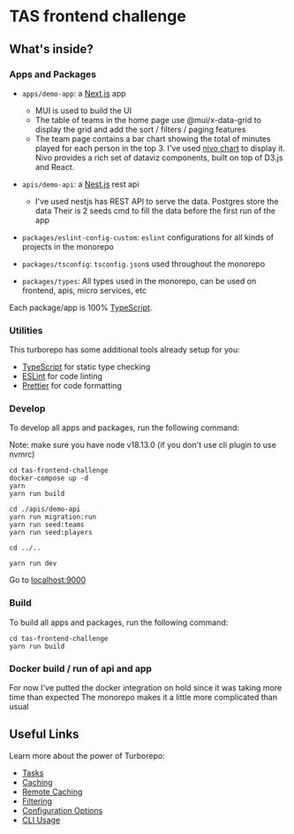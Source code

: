 # TAS frontend challenge

## What's inside?

### Apps and Packages

- `apps/demo-app`: a [Next.js](https://nextjs.org/) app
    - MUI is used to build the UI
    - The table of teams in the home page use
      @mui/x-data-grid to display the grid and add the sort / filters / paging features
    - The team page contains a bar chart showing the total of minutes played for each person in the top 3. I've
      used [nivo chart](https://nivo.rocks/) to display it.
      Nivo provides a rich set of dataviz components, built on top of D3.js and React.

- `apis/demo-api`: a [Nest.js](https://docs.nestjs.com/) rest api
    - I've used nestjs has REST API to serve the data.
      Postgres store the data
      Their is 2 seeds cmd to fill the data before the first run of the app


- `packages/eslint-config-custom`: `eslint` configurations for all kinds of projects in the monorepo
- `packages/tsconfig`: `tsconfig.json`s used throughout the monorepo
- `packages/types`: All types used in the monorepo, can be used on frontend, apis, micro services, etc

Each package/app is 100% [TypeScript](https://www.typescriptlang.org/).

### Utilities

This turborepo has some additional tools already setup for you:

- [TypeScript](https://www.typescriptlang.org/) for static type checking
- [ESLint](https://eslint.org/) for code linting
- [Prettier](https://prettier.io) for code formatting

### Develop

To develop all apps and packages, run the following command:

Note: make sure you have node v18.13.0 (if you don't use cli plugin to use nvmrc)

```
cd tas-frontend-challenge
docker-compose up -d
yarn
yarn run build

cd ./apis/demo-api
yarn run migration:run
yarn run seed:teams
yarn run seed:players

cd ../..

yarn run dev
```

Go to [localhost:9000](http://localhost:9000/)

### Build

To build all apps and packages, run the following command:

```
cd tas-frontend-challenge
yarn run build
```

### Docker build / run of api and app

For now I've putted the docker integration on hold since it was taking more time than expected
The monorepo makes it a little more complicated than usual

## Useful Links

Learn more about the power of Turborepo:

- [Tasks](https://turbo.build/repo/docs/core-concepts/monorepos/running-tasks)
- [Caching](https://turbo.build/repo/docs/core-concepts/caching)
- [Remote Caching](https://turbo.build/repo/docs/core-concepts/remote-caching)
- [Filtering](https://turbo.build/repo/docs/core-concepts/monorepos/filtering)
- [Configuration Options](https://turbo.build/repo/docs/reference/configuration)
- [CLI Usage](https://turbo.build/repo/docs/reference/command-line-reference)
